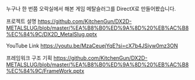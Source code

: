 누구나 한 번쯤 오락실에서 해본 게임 메탈슬러그를 DirectX로 만들어봤습니다.

프로젝트 설명
https://github.com/KitchenGun/DX2D-METALSLUG/blob/master/%EA%B8%B0%ED%9A%8D%20%EB%AC%B8%EC%84%9C/DX2D_MetalSlug.pptx

YouTube Link
https://youtu.be/MzaCeuejYqE?si=cX7b4JSiyw0mz3ON

프레임워크 구조 기획
https://github.com/KitchenGun/DX2D-METALSLUG/blob/master/%EA%B8%B0%ED%9A%8D%20%EB%AC%B8%EC%84%9C/FrameWork.pptx
